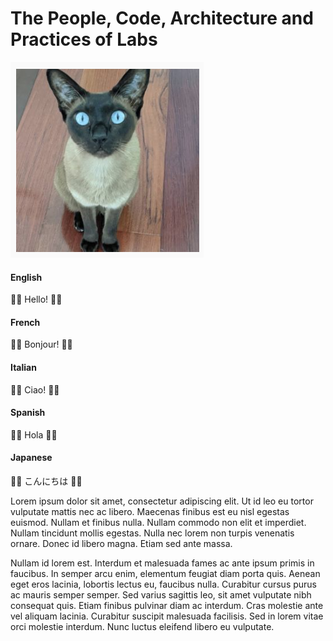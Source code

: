 # The People, Code, Architecture and Practices of Labs

<!-- panels:start -->
<!-- div:floating-cat -->
<img src="images/daisy.png">
<!-- panels:end -->

<!-- tabs:start -->

#### **English**

🐑🐑 Hello! 🐑🐑

#### **French**

🐀🐀 Bonjour! 🐀🐀

#### **Italian**

🦜🦜 Ciao! 🦜🦜

#### **Spanish**

🦄🦄 Hola 🦄🦄

#### **Japanese**

🦩🦩 こんにちは 🦩🦩

<!-- tabs:end -->

Lorem ipsum dolor sit amet, consectetur adipiscing elit. Ut id leo eu tortor vulputate mattis nec ac libero. Maecenas finibus est eu nisl egestas euismod. Nullam et finibus nulla. Nullam commodo non elit et imperdiet. Nullam tincidunt mollis egestas. Nulla nec lorem non turpis venenatis ornare. Donec id libero magna. Etiam sed ante massa.

Nullam id lorem est. Interdum et malesuada fames ac ante ipsum primis in faucibus. In semper arcu enim, elementum feugiat diam porta quis. Aenean eget eros lacinia, lobortis lectus eu, faucibus nulla. Curabitur cursus purus ac mauris semper semper. Sed varius sagittis leo, sit amet vulputate nibh consequat quis. Etiam finibus pulvinar diam ac interdum. Cras molestie ante vel aliquam lacinia. Curabitur suscipit malesuada facilisis. Sed in lorem vitae orci molestie interdum. Nunc luctus eleifend libero eu vulputate.
